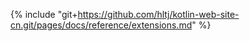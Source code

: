 {% include "git+https://github.com/hltj/kotlin-web-site-cn.git/pages/docs/reference/extensions.md" %}
